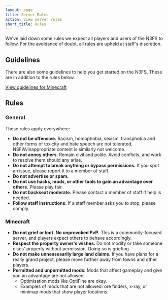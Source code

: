 ```yaml
---
layout: page
title: Server Rules
action: View server rules
short_title: Rules
---
```


We've laid down some rules we expect all players and users of the N3FS to follow. For the avoidance of doubt, all rules are upheld at staff's discretion.

## Guidelines

There are also some guidelines to help you get started on the N3FS. These are in addition to the rules below. 

<a href="/help/minecraft-guidelines" class="action">View guidelines for Minecraft</a>

## Rules

### General

These rules apply everywhere:

* **Do not be offensive.** Racism, homophobia, sexism, transphobia and other forms of toxicity and hate speech are not tolerated. NSFW/inappropriate content is similarly not welcome.
* **Do not annoy others**. Remain civil and polite. Avoid conflicts, and work to resolve them should any arise.
* **Do not attempt to break anything or bypass permissions.** If you spot an issue, please report it to a member of staff.
* **Do not advertise or spam.** 
* **Do not use hacks, mods, or other tools to gain an advantage over others.** Please play fair.
* **Do not backseat moderate.** Please contact a member of staff if help is needed.
* **Follow staff instructions.** If a staff member asks you to stop, please comply. 

### Minecraft

* **Do not grief or loot. No unprovoked PvP.** This is a community-focused server, and players expect others to behave accordingly. 
* **Respect the property owner's wishes.** Do not modify or take someone elses' property without permission. Doing so is griefing.
* **Do not make unnessesarily large land claims.** If you have plans for a really grand project, please move further away from towns and other players.
* **Permitted and unpermitted mods:** Mods that affect gameplay and give you an advantage are not allowed. 
    * Optimisation mods like OptiFine are okay. 
    * Examples of mods that are not allowed: ore finders, x-ray, or minimap mods that show player locations. 